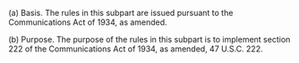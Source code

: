 (a) Basis. The rules in this subpart are issued pursuant to the Communications Act of 1934, as amended.

(b) Purpose. The purpose of the rules in this subpart is to implement section 222 of the Communications Act of 1934, as amended, 47 U.S.C. 222.

